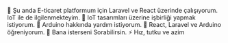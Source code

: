 🔭 Şu anda E-ticaret platformum için Laravel ve React üzerinde çalışıyorum. IoT ile de ilgilenmekteyim.
👯 IoT tasarımları üzerine işbirliği yapmak istiyorum.
🤝 Arduino hakkında yardım istiyorum.
🌱 React, Laravel ve Arduino öğreniyorum.
💬 Bana isterseni Sorabilirsin.
⚡ Hız, tutku ve azim

<!---
ramazanbaydur/ramazanbaydur is a ✨ special ✨ repository because its `README.md` (this file) appears on your GitHub profile.
You can click the Preview link to take a look at your changes.
--->
